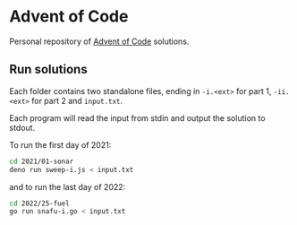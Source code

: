 # Advent of Code

Personal repository of [Advent of Code](https://adventofcode.com) solutions.

## Run solutions

Each folder contains two standalone files, ending in `-i.<ext>` for part 1,
`-ii.<ext>` for part 2 and `input.txt`.

Each program will read the input from stdin and output the solution to stdout.

To run the first day of 2021:

```sh
cd 2021/01-sonar
deno run sweep-i.js < input.txt
```

and to run the last day of 2022:

```sh
cd 2022/25-fuel
go run snafu-i.go < input.txt
```
